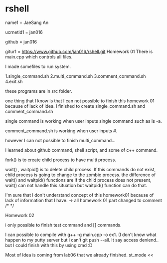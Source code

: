 # rshell

name1 = JaeSang An

ucrnetid1 = jan016


github = jan016

gitur1 = https://www.github.com/jan016/rshell.git
Homework 01
There is main.cpp which controls all files.

I made somefiles to run system.

1.single_command.sh
2.multi_command.sh
3.comment_command.sh
4.exit.sh

these programs are in src folder.

one thing that I know is that I can not possible to finish this homework 01 because of lack of idea.
I finished to create single_command.sh and comment_command.sh

single command is working when user inputs single command such as ls -a.

comment_command.sh is working when user inputs #.

however I can not possible to finish multi_command...

I learned about github command, shell script, and some of c++ command. 

fork() is to create child process to have multi process.

wait() , waitpid() is to delete child process. If this commands do not exist, child process is going to change to the zombie process. the difference of wait() and waitpid() functions are if the child process does not present, wait() can not handle this situation but waitpid() function can do that. 

I'm sure that I don't understand concept of this homework01 because of lack of information that I have.
-> all homework 01 part changed to comment /* */

Homework 02

i only possible to finish test command and [] commands.

I can possible to compile with g++ -g main.cpp -o ex1. (I don't know what happen to my putty server but i can't git push --all. It say access deniend.. but I could finish with this by using cmd :D

Most of Idea is coming from lab06 that we already finished. st_mode <<

